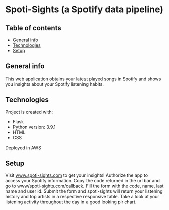 # Spoti-Sights (a Spotify data pipeline)

## Table of contents
* [General info](#general-info)
* [Technologies](#technologies)
* [Setup](#setup)

## General info
This web application obtains your latest played songs in Spotify and shows you insights about your Spotify listening habits.
	
## Technologies
Project is created with:
* Flask
* Python version: 3.9.1
* HTML 
* CSS

Deployed in AWS

## Setup
Visit www.spoti-sights.com to get your insights! Authorize the app to access your Spotify information. Copy the code returned in the url bar and go to www/spoti-sights.com/callback. Fill the form with the code, name, last name and user id. Submit the form and spoti-sights will return your listening history and top artists in a respective responsive table. Take a look at your listening activity throughout the day in a good looking pir chart. 
